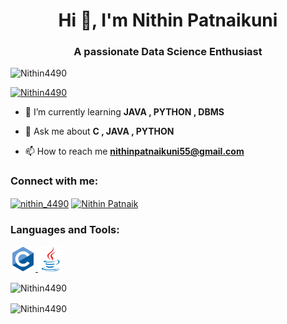 <h1 align="center">Hi 👋, I'm Nithin Patnaikuni</h1>
<h3 align="center">A passionate  Data Science Enthusiast</h3>

<p align="left"> <img src="https://komarev.com/ghpvc/?username=Nithin4490&label=Profile%20views&color=0e75b6&style=flat" alt="Nithin4490" /> </p>

<p align="left"> <a href="https://github.com/ryo-ma/github-profile-trophy"><img src="https://github-profile-trophy.vercel.app/?username=Nithin4490" alt="Nithin4490" /></a> </p>

- 🌱 I’m currently learning **JAVA , PYTHON , DBMS**

- 💬 Ask me about **C , JAVA , PYTHON**

- 📫 How to reach me **nithinpatnaikuni55@gmail.com**


<h3 align="left">Connect with me:</h3>
<p align="left">
<a <img align="center" src="https://raw.githubusercontent.com/rahuldkjain/github-profile-readme-generator/master/src/images/icons/Social/linked-in-alt.svg" alt="Nithin Patnaik" height="30" width="40" /></a>
<a href="https://www.codechef.com/users/nithin_4490" target="blank"><img align="center" src="https://cdn.jsdelivr.net/npm/simple-icons@3.1.0/icons/codechef.svg" alt="nithin_4490" height="30" width="40" /></a>
<a href="https://www.hackerrank.com/profile/nithinpatnaikun1" target="blank"><img align="center" src="https://raw.githubusercontent.com/rahuldkjain/github-profile-readme-generator/master/src/images/icons/Social/hackerrank.svg" alt="Nithin Patnaik" height="30" width="40" /></a>
</p>

<h3 align="left">Languages and Tools:</h3>
<p align="left"> <a href="https://www.cprogramming.com/" target="_blank" rel="noreferrer"> <img src="https://raw.githubusercontent.com/devicons/devicon/master/icons/c/c-original.svg" alt="c" width="40" height="40"/> </a> <a href="https://www.java.com" target="_blank" rel="noreferrer"> <img src="https://raw.githubusercontent.com/devicons/devicon/master/icons/java/java-original.svg" alt="java" width="40" height="40"/> </a>  </p>
<p><img align="center" src="https://github-readme-stats.vercel.app/api/top-langs?username=Nithin4490&show_icons=true&locale=en&layout=compact" alt="Nithin4490" /></p>
<p><img align="center" src="https://github-readme-streak-stats.herokuapp.com/?user=Nithin4490" alt="Nithin4490" /></p>
